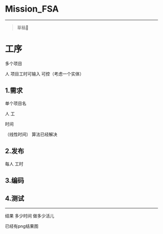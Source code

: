 # Mission_FSA













----

> 草稿🤥

# 工序

多个项目

人 项目工时可输入 可控（考虑一个实体）

## 1.需求

单个项目名

人 工

时间

（线性时间） 算法已经解决

## 2.发布

每人  工时



## 3.编码



## 4.测试





----



结果 多少时间 做多少活儿

已经有png结果图